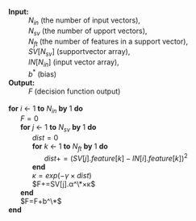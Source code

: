 **Input:**<Br>
&nbsp;&nbsp;&nbsp;&nbsp;&nbsp;&nbsp;&nbsp;&nbsp;&nbsp;&nbsp;$N_{in}$ (the number of input vectors),<br>
&nbsp;&nbsp;&nbsp;&nbsp;&nbsp;&nbsp;&nbsp;&nbsp;&nbsp;&nbsp;$N_{sv}$ (the number of upport vectors),<br>
&nbsp;&nbsp;&nbsp;&nbsp;&nbsp;&nbsp;&nbsp;&nbsp;&nbsp;&nbsp;$N_{ft}$ (the number of features in a support vector),<br>
&nbsp;&nbsp;&nbsp;&nbsp;&nbsp;&nbsp;&nbsp;&nbsp;&nbsp;&nbsp;$SV[N_{sv}]$ (supportvector array),<br>
&nbsp;&nbsp;&nbsp;&nbsp;&nbsp;&nbsp;&nbsp;&nbsp;&nbsp;&nbsp;$IN[N_{in}]$ (input vector array),<br>
&nbsp;&nbsp;&nbsp;&nbsp;&nbsp;&nbsp;&nbsp;&nbsp;&nbsp;&nbsp;$b^*$ (bias)<br>
**Output:**<br>
&nbsp;&nbsp;&nbsp;&nbsp;&nbsp;&nbsp;&nbsp;&nbsp;&nbsp;&nbsp;$F$ (decision function output)<br>
  <br>
**for** $i$ ← 1 **to** $N_{in}$ **by** 1 **do**<br>
&nbsp;&nbsp;&nbsp;&nbsp;&nbsp;&nbsp;$F=0$<br>
&nbsp;&nbsp;&nbsp;&nbsp;&nbsp;&nbsp;**for** $j$ ← 1 **to** $N_{sv}$ **by** 1 **do**<br>
&nbsp;&nbsp;&nbsp;&nbsp;&nbsp;&nbsp;&nbsp;&nbsp;&nbsp;&nbsp;&nbsp;&nbsp;$dist=0$<br>
&nbsp;&nbsp;&nbsp;&nbsp;&nbsp;&nbsp;&nbsp;&nbsp;&nbsp;&nbsp;&nbsp;&nbsp;**for** $k$ ← 1 **to** $N_{ft}$ **by** 1 **do**<br>
&nbsp;&nbsp;&nbsp;&nbsp;&nbsp;&nbsp;&nbsp;&nbsp;&nbsp;&nbsp;&nbsp;&nbsp;&nbsp;&nbsp;&nbsp;&nbsp;&nbsp;&nbsp;$dist+=(SV[j].feature[k]-IN[i].feature[k])^2$<br>
&nbsp;&nbsp;&nbsp;&nbsp;&nbsp;&nbsp;&nbsp;&nbsp;&nbsp;&nbsp;&nbsp;&nbsp;**end**<br>
&nbsp;&nbsp;&nbsp;&nbsp;&nbsp;&nbsp;&nbsp;&nbsp;&nbsp;&nbsp;&nbsp;&nbsp;$κ=exp(-γ×dist)$<br>
&nbsp;&nbsp;&nbsp;&nbsp;&nbsp;&nbsp;&nbsp;&nbsp;&nbsp;&nbsp;&nbsp;&nbsp;$F+=SV[j].α^\*×κ$ <br>
&nbsp;&nbsp;&nbsp;&nbsp;&nbsp;&nbsp;**end**<br>
&nbsp;&nbsp;&nbsp;&nbsp;&nbsp;&nbsp;$F=F+b^\*$<br>
**end**<br>

